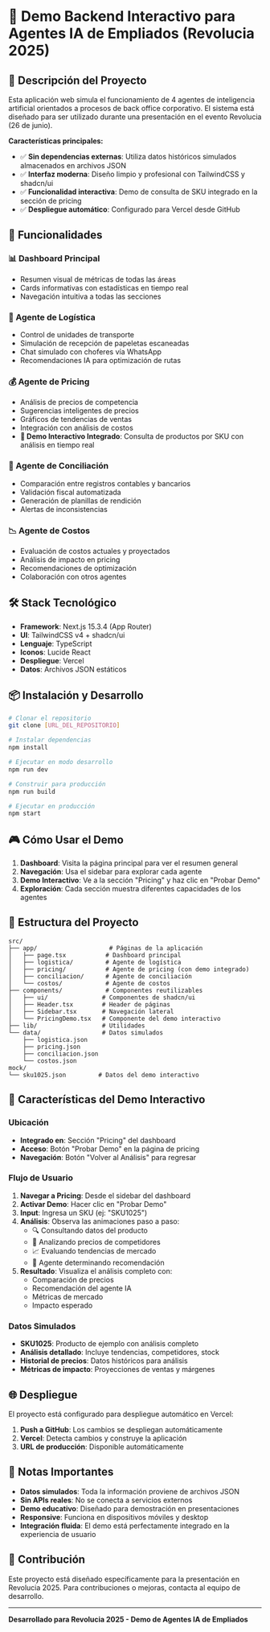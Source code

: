 # 🧠 Demo Backend Interactivo para Agentes IA de Empliados (Revolucia 2025)

## 🎯 Descripción del Proyecto

Esta aplicación web simula el funcionamiento de 4 agentes de inteligencia artificial orientados a procesos de back office corporativo. El sistema está diseñado para ser utilizado durante una presentación en el evento Revolucia (26 de junio).

**Características principales:**
- ✅ **Sin dependencias externas**: Utiliza datos históricos simulados almacenados en archivos JSON
- ✅ **Interfaz moderna**: Diseño limpio y profesional con TailwindCSS y shadcn/ui
- ✅ **Funcionalidad interactiva**: Demo de consulta de SKU integrado en la sección de pricing
- ✅ **Despliegue automático**: Configurado para Vercel desde GitHub

## 🚀 Funcionalidades

### 📊 Dashboard Principal
- Resumen visual de métricas de todas las áreas
- Cards informativas con estadísticas en tiempo real
- Navegación intuitiva a todas las secciones

### 🚛 Agente de Logística
- Control de unidades de transporte
- Simulación de recepción de papeletas escaneadas
- Chat simulado con choferes vía WhatsApp
- Recomendaciones IA para optimización de rutas

### 💰 Agente de Pricing
- Análisis de precios de competencia
- Sugerencias inteligentes de precios
- Gráficos de tendencias de ventas
- Integración con análisis de costos
- **🧪 Demo Interactivo Integrado**: Consulta de productos por SKU con análisis en tiempo real

### 🧾 Agente de Conciliación
- Comparación entre registros contables y bancarios
- Validación fiscal automatizada
- Generación de planillas de rendición
- Alertas de inconsistencias

### 📉 Agente de Costos
- Evaluación de costos actuales y proyectados
- Análisis de impacto en pricing
- Recomendaciones de optimización
- Colaboración con otros agentes

## 🛠️ Stack Tecnológico

- **Framework**: Next.js 15.3.4 (App Router)
- **UI**: TailwindCSS v4 + shadcn/ui
- **Lenguaje**: TypeScript
- **Iconos**: Lucide React
- **Despliegue**: Vercel
- **Datos**: Archivos JSON estáticos

## 📦 Instalación y Desarrollo

```bash
# Clonar el repositorio
git clone [URL_DEL_REPOSITORIO]

# Instalar dependencias
npm install

# Ejecutar en modo desarrollo
npm run dev

# Construir para producción
npm run build

# Ejecutar en producción
npm start
```

## 🎮 Cómo Usar el Demo

1. **Dashboard**: Visita la página principal para ver el resumen general
2. **Navegación**: Usa el sidebar para explorar cada agente
3. **Demo Interactivo**: Ve a la sección "Pricing" y haz clic en "Probar Demo"
4. **Exploración**: Cada sección muestra diferentes capacidades de los agentes

## 📁 Estructura del Proyecto

```
src/
├── app/                    # Páginas de la aplicación
│   ├── page.tsx           # Dashboard principal
│   ├── logistica/         # Agente de logística
│   ├── pricing/           # Agente de pricing (con demo integrado)
│   ├── conciliacion/      # Agente de conciliación
│   └── costos/            # Agente de costos
├── components/            # Componentes reutilizables
│   ├── ui/               # Componentes de shadcn/ui
│   ├── Header.tsx        # Header de páginas
│   ├── Sidebar.tsx       # Navegación lateral
│   └── PricingDemo.tsx   # Componente del demo interactivo
├── lib/                  # Utilidades
└── data/                 # Datos simulados
    ├── logistica.json
    ├── pricing.json
    ├── conciliacion.json
    └── costos.json
mock/
└── sku1025.json         # Datos del demo interactivo
```

## 🎨 Características del Demo Interactivo

### Ubicación
- **Integrado en**: Sección "Pricing" del dashboard
- **Acceso**: Botón "Probar Demo" en la página de pricing
- **Navegación**: Botón "Volver al Análisis" para regresar

### Flujo de Usuario
1. **Navegar a Pricing**: Desde el sidebar del dashboard
2. **Activar Demo**: Hacer clic en "Probar Demo"
3. **Input**: Ingresa un SKU (ej: "SKU1025")
4. **Análisis**: Observa las animaciones paso a paso:
   - 🔍 Consultando datos del producto
   - 🧠 Analizando precios de competidores
   - 📈 Evaluando tendencias de mercado
   - 🤖 Agente determinando recomendación
5. **Resultado**: Visualiza el análisis completo con:
   - Comparación de precios
   - Recomendación del agente IA
   - Métricas de mercado
   - Impacto esperado

### Datos Simulados
- **SKU1025**: Producto de ejemplo con análisis completo
- **Análisis detallado**: Incluye tendencias, competidores, stock
- **Historial de precios**: Datos históricos para análisis
- **Métricas de impacto**: Proyecciones de ventas y márgenes

## 🌐 Despliegue

El proyecto está configurado para despliegue automático en Vercel:

1. **Push a GitHub**: Los cambios se despliegan automáticamente
2. **Vercel**: Detecta cambios y construye la aplicación
3. **URL de producción**: Disponible automáticamente

## 📝 Notas Importantes

- **Datos simulados**: Toda la información proviene de archivos JSON
- **Sin APIs reales**: No se conecta a servicios externos
- **Demo educativo**: Diseñado para demostración en presentaciones
- **Responsive**: Funciona en dispositivos móviles y desktop
- **Integración fluida**: El demo está perfectamente integrado en la experiencia de usuario

## 🤝 Contribución

Este proyecto está diseñado específicamente para la presentación en Revolucia 2025. Para contribuciones o mejoras, contacta al equipo de desarrollo.

---

**Desarrollado para Revolucia 2025 - Demo de Agentes IA de Empliados**
